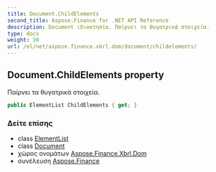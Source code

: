 ```yaml
---
title: Document.ChildElements
second_title: Aspose.Finance for .NET API Reference
description: Document ιδιοκτησία. Παίρνει τα θυγατρικά στοιχεία.
type: docs
weight: 30
url: /el/net/aspose.finance.xbrl.dom/document/childelements/
---
```

## Document.ChildElements property

Παίρνει τα θυγατρικά στοιχεία.

```csharp
public ElementList ChildElements { get; }
```

### Δείτε επίσης

* class [ElementList](../../elementlist/)
* class [Document](../)
* χώρος ονομάτων [Aspose.Finance.Xbrl.Dom](../../document/)
* συνέλευση [Aspose.Finance](../../../)


